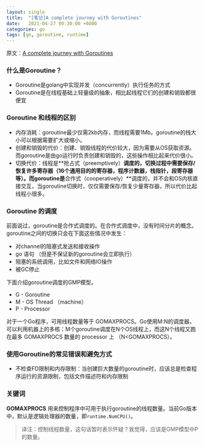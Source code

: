```yaml
---
layout: single
title:  "[笔记]A complete journey with Goroutines"
date:   2021-04-27 00:30:00 +0800
categories: go
tags: [go, goroutine, runtime]
---
```


原文：[A complete journey with Goroutines](https://riteeksrivastava.medium.com/a-complete-journey-with-goroutines-8472630c7f5c)

### 什么是Goroutine？

* Goroutine是golang中实现并发（concurrently）执行任务的方式
* Goroutine是在线程基础上轻量级的抽象，相比起线程它们的创建和销毁都很便宜

### Goroutine 和线程的区别

* 内存消耗：goroutine最少仅需2kb内存，而线程需要1Mb。goroutine的栈大小可以根据需要扩大或缩小。
* 创建和销毁的代价：创建、销毁线程的代价较大，因为需要从OS获取资源。而goroutine是由go运行时负责创建和销毁的，这些操作相比起来代价很小。
* 切换代价：线程是**抢占式（preemptively）**调度的，切换过程中需要保存/恢复许多寄存器（16个通用目的的寄存器，程序计数器，栈指针，段寄存器等）。而goroutine是**合作式（cooperatively）**调度的，并不会和OS内核直接交互，当goroutine切换时，仅仅需要保存/恢复少量寄存器，所以代价比起线程小很多。

### Goroutine 的调度

前面说过，goroutine是合作式调度的。在合作式调度中，没有时间分片的概念。goroutine之间的切换只会在下面这些情况中发生：

* 对channel的阻塞式发送和接收操作
* go 语句 （但是不保证新的goroutine会立即执行）
* 阻塞的系统调用，比如文件和网络IO操作
* 被GC停止

下面介绍goroutine调度的GMP模型。

* G - Goroutine
* M - OS Thread （machine）
* P - Processor

对于一个Go程序，可用线程数量等于 GOMAXPROCS。Go使用M:N的调度器，可以利用机器上的多核：M个goroutine调度在N个OS线程上，而这N个线程又跑在最多 GOMAXPROCS 数量的 processor 上 （N<GOMAXPROCS）。

### 使用Goroutine的常见错误和避免方式

* 不检查FD限制和内存限制：当创建巨大数量的goroutine时，应该总是检查程序运行的资源限制，包括文件描述符和内存限制

### 关键词

**GOMAXPROCS** 用来控制程序中可用于执行goroutine的线程数量。当前Go版本中，默认是逻辑处理器的数量，即`runtime.NumCPU()`。

> 译注：控制线程数量，这句话暂时表示怀疑？我觉得，应该是GMP模型中P的数量。
